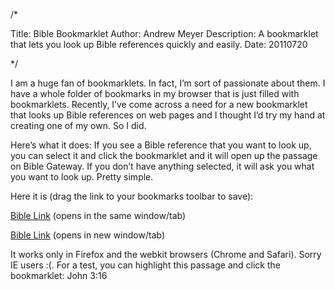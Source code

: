 /*

Title: Bible Bookmarklet
Author: Andrew Meyer
Description: A bookmarklet that lets you look up Bible references quickly and easily.
Date: 20110720

*/

I am a huge fan of bookmarklets. In fact, I’m sort of passionate about them. I have a whole folder of bookmarks in my browser that is just filled with bookmarklets. Recently, I’ve come across a need for a new bookmarklet that looks up Bible references on web pages and I thought I’d try my hand at creating one of my own. So I did.

Here’s what it does: If you see a Bible reference that you want to look up, you can select it and click the bookmarklet and it will open up the passage on Bible Gateway. If you don’t have anything selected, it will ask you what you want to look up. Pretty simple.

Here it is (drag the link to your bookmarks toolbar to save):

<p><a href="javascript:(function(){ref=document.getSelection();if (ref!=''){window.location='http://www.biblegateway.com/quicksearch/?quicksearch='+ref;}else{ref=prompt('What do you want to look up?'); if (ref!=null &amp;&amp; ref!=''){window.location='http://www.biblegateway.com/quicksearch/?quicksearch='+ref;}}})()">Bible Link</a> (opens in the same window/tab)</p>

<p><a href="javascript:(function(){ref=document.getSelection();if (ref!=''){window.open('http://www.biblegateway.com/quicksearch/?quicksearch='+ref,'','');}else{ref=prompt('What do you want to look up?'); if (ref!=null &amp;&amp; ref!=''){window.open('http://www.biblegateway.com/quicksearch/?quicksearch='+ref,'','');}}})()">Bible Link</a> (opens in new window/tab)</p>


It works only in Firefox and the webkit browsers (Chrome and Safari). Sorry IE users :(.
For a test, you can highlight this passage and click the bookmarklet: John 3:16
